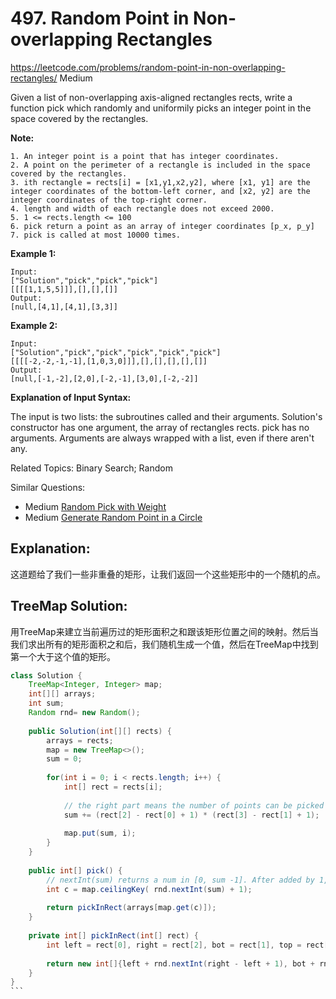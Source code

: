 # 497. Random Point in Non-overlapping Rectangles
<https://leetcode.com/problems/random-point-in-non-overlapping-rectangles/>
Medium

Given a list of non-overlapping axis-aligned rectangles rects, write a function pick which randomly and uniformily picks an integer point in the space covered by the rectangles.

**Note:**

    1. An integer point is a point that has integer coordinates. 
    2. A point on the perimeter of a rectangle is included in the space covered by the rectangles. 
    3. ith rectangle = rects[i] = [x1,y1,x2,y2], where [x1, y1] are the integer coordinates of the bottom-left corner, and [x2, y2] are the integer coordinates of the top-right corner.
    4. length and width of each rectangle does not exceed 2000.
    5. 1 <= rects.length <= 100
    6. pick return a point as an array of integer coordinates [p_x, p_y]
    7. pick is called at most 10000 times.

**Example 1:**

    Input: 
    ["Solution","pick","pick","pick"]
    [[[[1,1,5,5]]],[],[],[]]
    Output: 
    [null,[4,1],[4,1],[3,3]]

**Example 2:**

    Input: 
    ["Solution","pick","pick","pick","pick","pick"]
    [[[[-2,-2,-1,-1],[1,0,3,0]]],[],[],[],[],[]]
    Output: 
    [null,[-1,-2],[2,0],[-2,-1],[3,0],[-2,-2]]

**Explanation of Input Syntax:**

The input is two lists: the subroutines called and their arguments. Solution's constructor has one argument, the array of rectangles rects. pick has no arguments. Arguments are always wrapped with a list, even if there aren't any.

Related Topics: Binary Search; Random

Similar Questions: 

* Medium [Random Pick with Weight](https://leetcode.com/problems/random-pick-with-weight/)
* Medium [Generate Random Point in a Circle](https://leetcode.com/problems/generate-random-point-in-a-circle/)

## Explanation: 
这道题给了我们一些非重叠的矩形，让我们返回一个这些矩形中的一个随机的点。


## TreeMap Solution: 
用TreeMap来建立当前遍历过的矩形面积之和跟该矩形位置之间的映射。然后当我们求出所有的矩形面积之和后，我们随机生成一个值，然后在TreeMap中找到第一个大于这个值的矩形。


````java
class Solution {
    TreeMap<Integer, Integer> map;
    int[][] arrays;
    int sum;
    Random rnd= new Random();
    
    public Solution(int[][] rects) {
        arrays = rects;
        map = new TreeMap<>();
        sum = 0;
        
        for(int i = 0; i < rects.length; i++) {
            int[] rect = rects[i];
						
            // the right part means the number of points can be picked in this rectangle
            sum += (rect[2] - rect[0] + 1) * (rect[3] - rect[1] + 1);
			
            map.put(sum, i);
        }
    }
    
    public int[] pick() {
        // nextInt(sum) returns a num in [0, sum -1]. After added by 1, it becomes [1, sum]
        int c = map.ceilingKey( rnd.nextInt(sum) + 1);
        
        return pickInRect(arrays[map.get(c)]);
    }
    
    private int[] pickInRect(int[] rect) {
        int left = rect[0], right = rect[2], bot = rect[1], top = rect[3];
        
        return new int[]{left + rnd.nextInt(right - left + 1), bot + rnd.nextInt(top - bot + 1) };
    }
}
```